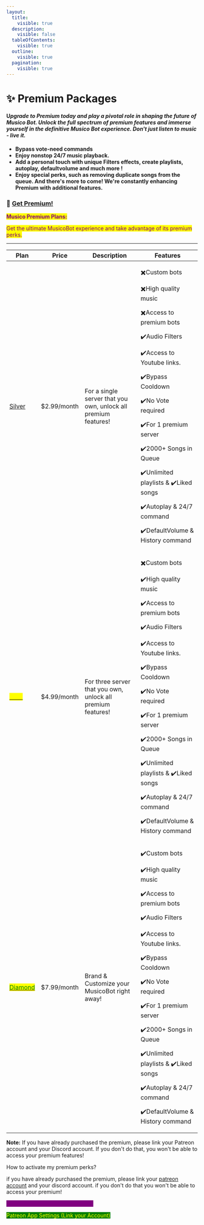 ```yaml
---
layout:
  title:
    visible: true
  description:
    visible: false
  tableOfContents:
    visible: true
  outline:
    visible: true
  pagination:
    visible: true
---
```


# ✨ Premium Packages

#### &#x55;_**pgrade to Premium today and play a pivotal role in shaping the future of Musico Bot. Unlock the full spectrum of premium features and immerse yourself in the definitive Musico Bot experience. Don't just listen to music - live it.**_

* **Bypass vote-need commands**
* **Enjoy nonstop 24/7 music playback.**
* **Add a personal touch with unique Filters effects, create playlists, autoplay, defaultvolume and much more !**
* **Enjoy special perks, such as removing duplicate songs from the queue. And there's more to come! We're constantly enhancing Premium with additional features.**

### :tada: [Get Premium!](https://musicobot.xyz/premium)

<mark style="color:purple;">**Musico Premium Plans:**</mark>&#x20;

<mark style="color:purple;">Get the ultimate MusicoBot experience and take advantage of its premium perks.</mark>

***

<table data-view="cards"><thead><tr><th>Plan</th><th>Price</th><th>Description</th><th>Features</th></tr></thead><tbody><tr><td><a href="https://www.patreon.com/join/MusicoBot/checkout?rid=9740334">Silver</a></td><td>$2.99/month</td><td>For a single server that you own, unlock all premium features!</td><td><p>✖️Custom bots</p><p>✖️High quality music</p><p>✖️Access to premium bots</p><p>✔️️Audio Filters</p><p>✔️️Access to Youtube links.</p><p>✔️️Bypass Cooldown</p><p>✔️️No Vote required</p><p>✔️️For 1 premium server</p><p>✔️️2000+ Songs in Queue</p><p>✔️️Unlimited playlists &#x26; ✔️️Liked songs</p><p>✔️️Autoplay &#x26; 24/7 command</p><p>✔️️DefaultVolume &#x26; History command<br></p></td></tr><tr><td><a href="https://www.patreon.com/join/MusicoBot/checkout?rid=9740418"><mark style="color:yellow;">Gold</mark></a></td><td>$4.99/month</td><td>For three server that you own, unlock all premium features!</td><td><p>✖️Custom bots</p><p>✔️️High quality music</p><p>✔️️Access to premium bots</p><p>✔️️Audio Filters</p><p>✔️️Access to Youtube links.</p><p>✔️️Bypass Cooldown</p><p>✔️️No Vote required</p><p>✔️️For 1 premium server</p><p>✔️️2000+ Songs in Queue</p><p>✔️️Unlimited playlists &#x26; ✔️️Liked songs</p><p>✔️️Autoplay &#x26; 24/7 command</p><p>✔️️DefaultVolume &#x26; History command</p></td></tr><tr><td><a href="https://www.patreon.com/checkout/MusicoBot/10068346"><mark style="color:green;">Diamond</mark></a></td><td>$7.99/month</td><td>Brand &#x26; Customize your MusicoBot right away!</td><td><p>✔️️Custom bots</p><p>✔️️High quality music</p><p>✔️️Access to premium bots</p><p>✔️️Audio Filters</p><p>✔️️Access to Youtube links.</p><p>✔️️Bypass Cooldown</p><p>✔️️No Vote required</p><p>✔️️For 1 premium server</p><p>✔️️2000+ Songs in Queue</p><p>✔️️Unlimited playlists &#x26; ✔️️Liked songs</p><p>✔️️Autoplay &#x26; 24/7 command</p><p>✔️️DefaultVolume &#x26; History command<br></p></td></tr></tbody></table>

**Note:** If you have already purchased the premium, please link your Patreon account and your Discord account. If you don't do that, you won't be able to access your premium features!

How to activate my premium perks?

if you have already purchased the premium, please link your [patreon account](https://patreon.com/settings/apps) and your discord account. if you don't do that you won't be able to access your premium!

<mark style="color:purple;background-color:purple;">MusicoBot Discord Support Server</mark>&#x20;

[<mark style="color:yellow;background-color:green;">P</mark>](https://patreon.com/settings/apps)<mark style="color:yellow;background-color:green;">atreon App Settings (Link your Account)</mark>
